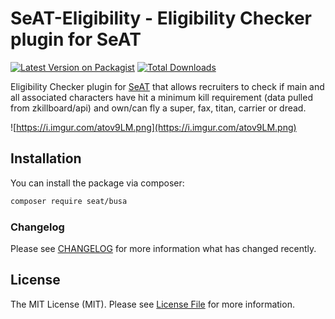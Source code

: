 # SeAT-Eligibility - Eligibility Checker plugin for SeAT

[![Latest Version on Packagist](https://img.shields.io/packagist/v/seat/busa.svg?style=flat-square)](https://packagist.org/packages/seat/busa)
[![Total Downloads](https://img.shields.io/packagist/dt/seat/busa.svg?style=flat-square)](https://packagist.org/packages/seat/busa)

Eligibility Checker plugin for [SeAT](https://github.com/eveseat/seat) that allows recruiters to check if main and all associated characters have hit a minimum kill requirement (data pulled from zkillboard/api) and own/can fly a super, fax, titan, carrier or dread.

![https://i.imgur.com/atov9LM.png](https://i.imgur.com/atov9LM.png)

## Installation

You can install the package via composer:

```bash
composer require seat/busa
```

### Changelog

Please see [CHANGELOG](CHANGELOG.md) for more information what has changed recently.

## License

The MIT License (MIT). Please see [License File](LICENSE.md) for more information.
